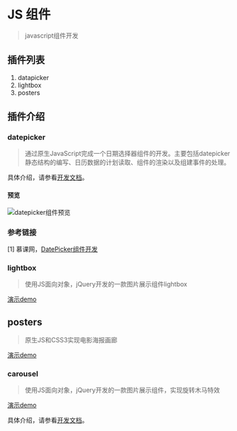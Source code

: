 # JS 组件
> javascript组件开发
## 插件列表

1. datapicker
2. lightbox
3. posters

## 插件介绍

### datepicker

> 通过原生JavaScript完成一个日期选择器组件的开发。主要包括datepicker静态结构的编写、日历数据的计划读取、组件的渲染以及组建事件的处理。

具体介绍，请参看[开发文档](https://github.com/lusg02/components/blob/master/datepicker/README.md#datepicker-开发文档)。

#### 预览

![datepicker组件预览](https://lusg02.github.io/components/preview/datepicker.gif)

### 参考链接
[1] 慕课网，[DatePicker组件开发](http://www.imooc.com/learn/820)

### lightbox

> 使用JS面向对象，jQuery开发的一款图片展示组件lightbox

[演示demo](https://lusg02.github.io/components/lightbox/lightbox.html)

## posters
> 原生JS和CSS3实现电影海报画廊

[演示demo](https://lusg02.github.io/components/posters/index.html)

### carousel

> 使用JS面向对象，jQuery开发的一款图片展示组件，实现旋转木马特效

[演示demo](https://lusg02.github.io/components/carousel/index.html)

具体介绍，请参看[开发文档](https://github.com/lusg02/components/blob/master/carousel/README.md#carousel-开发文档)。
